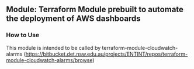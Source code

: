 ## Module: Terraform Module prebuilt to automate the deployment of AWS dashboards

### How to Use

This module is intended to be called by terraform-module-cloudwatch-alarms
(https://bitbucket.det.nsw.edu.au/projects/ENTINT/repos/terraform-module-cloudwatch-alarms/browse)
